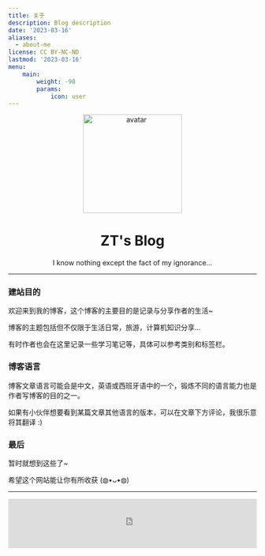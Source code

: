 ```yaml
---
title: 关于
description: Blog description
date: '2023-03-16'
aliases:
  - about-me
license: CC BY-NC-ND
lastmod: '2023-03-16'
menu:
    main: 
        weight: -90
        params:
            icon: user
---
```


<center><img src="/img/avatar.png" alt="avatar" align="center" width="200"></center>

# <center>ZT's Blog</center>

<center>I know nothing except the fact of my ignorance...</center>

***

### 建站目的

欢迎来到我的博客，这个博客的主要目的是记录与分享作者的生活~

博客的主题包括但不仅限于生活日常，旅游，计算机知识分享...

有时作者也会在这里记录一些学习笔记等，具体可以参考类别和标签栏。

### 博客语言

博客文章语言可能会是中文，英语或西班牙语中的一个，锻炼不同的语言能力也是作者写博客的目的之一。

如果有小伙伴想要看到某篇文章其他语言的版本，可以在文章下方评论，我很乐意将其翻译 :)

### 最后

暂时就想到这些了~

希望这个网站能让你有所收获 (◍•ᴗ•◍)

***

<center><iframe frameborder="no" border="0" marginwidth="0" marginheight="0" width=100% height=100 src="https://music.163.com/outchain/player?type=2&id=1448989137&auto=0&height=100"></iframe></center>